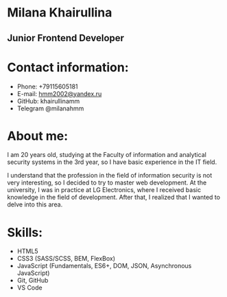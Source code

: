 # Milana Khairullina
## Junior Frontend Developer
# Contact information:
* Phone: +79115605181
* E-mail: hmm2002@yandex.ru
* GitHub: khairullinamm
* Telegram @milanahmm
# About me:
I am 20 years old, studying at the Faculty of information and analytical security systems in the 3rd year, so I have basic experience in the IT field.

I understand that the profession in the field of information security is not very interesting, so I decided to try to master web development. At the university, I was in practice at LG Electronics, where I received basic knowledge in the field of development. After that, I realized that I wanted to delve into this area.
# Skills:
* HTML5
* CSS3 (SASS/SCSS, BEM, FlexBox)
* JavaScript (Fundamentals, ES6+, DOM, JSON, Asynchronous JavaScript)
* Git, GitHub
* VS Code